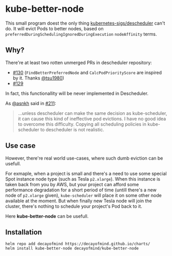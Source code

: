 # kube-better-node

This small program doest the only thing [kubernetes-sigs/descheduler](https://github.com/kubernetes-sigs/descheduler) can't do. It will evict Pods to better nodes, based on `preferredDuringSchedulingIgnoredDuringExecution` `nodeAffinity` terms.

## Why?


There're at least two rotten unmerged PRs in descheduler repository:

* [#130](https://github.com/kubernetes-sigs/descheduler/pull/130) (`FindBetterPreferredNode` and `CalcPodPriorityScore` are inspired by it. Thanks [@tsu1980](https://github.com/tsu1980))
* [#129](https://github.com/kubernetes-sigs/descheduler/pull/129)

In fact, this functionallity will be never implemented in Descheduler. 

As [@asnkh](https://github.com/asnkh) said in [#211](https://github.com/kubernetes-sigs/descheduler/issues/211#issuecomment-602026583):

> ...unless descheduler can make the same decision as kube-scheduler, it can cause this kind of ineffective pod evictions. I have no good idea to overcome this difficulty. Copying all scheduling policies in kube-scheduler to descheduler is not realistic.

## Use case

However, there're real world use-cases, where such dumb eviction can be usefull. 

For exmaple, when a project is small and there's a need to use some special Spot instance node type (such as Tesla `p2.xlarge`).
When this instance is taken back from you by AWS, but your project can afford some performance degradation for a short period of time (untill there's a new node of `p2.xlarge` given), `kube-scheduler` will place it on some other node available at the moment.
But when finally new Tesla node will join the cluster, there's nothing to schedule your project's Pod back to it. 

Here **kube-better-node** can be usefull. 

## Installation

```
helm repo add decayofmind https://decayofmind.github.io/charts/
helm install kube-better-node decayofmind/kube-better-node
```